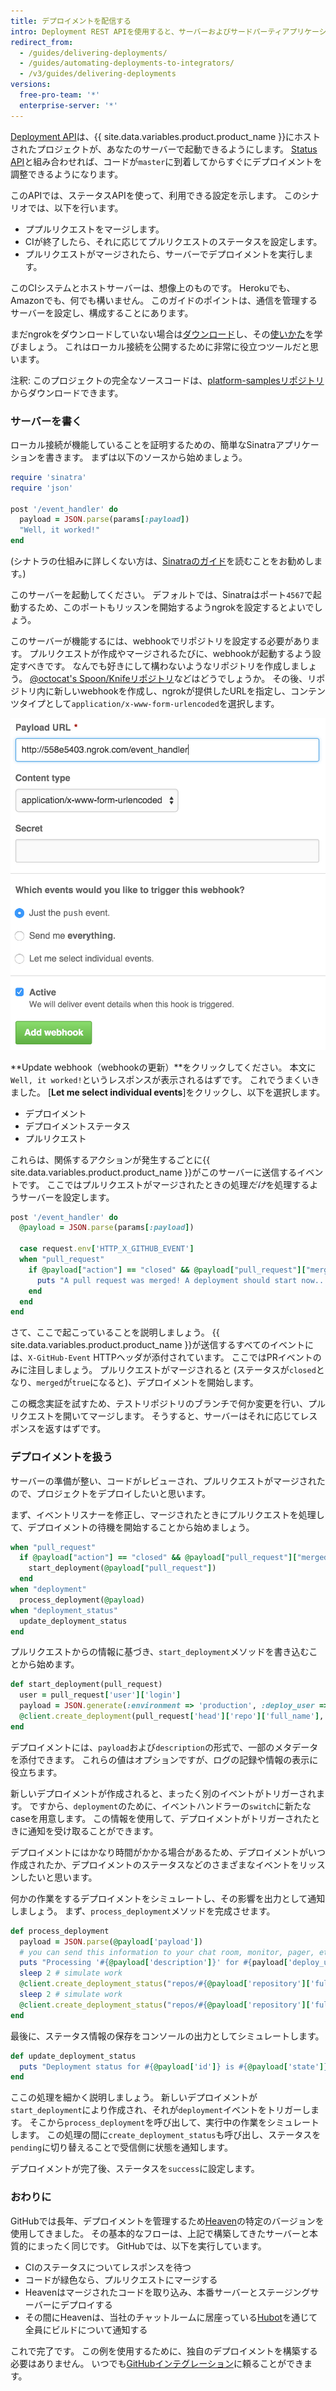 ```yaml
---
title: デプロイメントを配信する
intro: Deployment REST APIを使用すると、サーバーおよびサードパーティアプリケーションとやり取りするカスタムツールを構築できます。
redirect_from:
  - /guides/delivering-deployments/
  - /guides/automating-deployments-to-integrators/
  - /v3/guides/delivering-deployments
versions:
  free-pro-team: '*'
  enterprise-server: '*'
---
```




[Deployment API][deploy API]は、{{ site.data.variables.product.product_name }}にホストされたプロジェクトが、あなたのサーバーで起動できるようにします。 [Status API][status API]と組み合わせれば、コードが`master`に到着してからすぐにデプロイメントを調整できるようになります。

このAPIでは、ステータスAPIを使って、利用できる設定を示します。 このシナリオでは、以下を行います。

* ププルリクエストをマージします。
* CIが終了したら、それに応じてプルリクエストのステータスを設定します。
* プルリクエストがマージされたら、サーバーでデプロイメントを実行します。

このCIシステムとホストサーバーは、想像上のものです。 Herokuでも、Amazonでも、何でも構いません。 このガイドのポイントは、通信を管理するサーバーを設定し、構成することにあります。

まだngrokをダウンロードしていない場合は[ダウンロード][ngrok]し、その[使いかた][using ngrok]を学びましょう。 これはローカル接続を公開するために非常に役立つツールだと思います。

注釈: このプロジェクトの完全なソースコードは、[platform-samplesリポジトリ][platform samples]からダウンロードできます。

### サーバーを書く

ローカル接続が機能していることを証明するための、簡単なSinatraアプリケーションを書きます。 まずは以下のソースから始めましょう。

``` ruby
require 'sinatra'
require 'json'

post '/event_handler' do
  payload = JSON.parse(params[:payload])
  "Well, it worked!"
end
```

(シナトラの仕組みに詳しくない方は、[Sinatraのガイド][Sinatra]を読むことをお勧めします。)

このサーバーを起動してください。 デフォルトでは、Sinatraはポート`4567`で起動するため、このポートもリッスンを開始するようngrokを設定するとよいでしょう。

このサーバーが機能するには、webhookでリポジトリを設定する必要があります。 プルリクエストが作成やマージされるたびに、webhookが起動するよう設定すべきです。 なんでも好きにして構わないようなリポジトリを作成しましょう。 [@octocat's Spoon/Knifeリポジトリ](https://github.com/octocat/Spoon-Knife)などはどうでしょうか。 その後、リポジトリ内に新しいwebhookを作成し、ngrokが提供したURLを指定し、コンテンツタイプとして`application/x-www-form-urlencoded`を選択します。

![新しいngrok URL](/assets/images/webhook_sample_url.png)

**Update webhook（webhookの更新）**をクリックしてください。 本文に`Well, it worked!`というレスポンスが表示されるはずです。 これでうまくいきました。 [**Let me select individual events**]をクリックし、以下を選択します。

* デプロイメント
* デプロイメントステータス
* プルリクエスト

これらは、関係するアクションが発生するごとに{{ site.data.variables.product.product_name }}がこのサーバーに送信するイベントです。 ここではプルリクエストがマージされたときの処理*だけ*を処理するようサーバーを設定します。

``` ruby
post '/event_handler' do
  @payload = JSON.parse(params[:payload])

  case request.env['HTTP_X_GITHUB_EVENT']
  when "pull_request"
    if @payload["action"] == "closed" && @payload["pull_request"]["merged"]
      puts "A pull request was merged! A deployment should start now..."
    end
  end
end
```

さて、ここで起こっていることを説明しましょう。 {{ site.data.variables.product.product_name }}が送信するすべてのイベントには、`X-GitHub-Event` HTTPヘッダが添付されています。 ここではPRイベントのみに注目しましょう。 プルリクエストがマージされると (ステータスが`closed`となり、`merged`が`true`になると)、デプロイメントを開始します。

この概念実証を試すため、テストリポジトリのブランチで何か変更を行い、プルリクエストを開いてマージします。 そうすると、サーバーはそれに応じてレスポンスを返すはずです。

### デプロイメントを扱う

サーバーの準備が整い、コードがレビューされ、プルリクエストがマージされたので、プロジェクトをデプロイしたいと思います。

まず、イベントリスナーを修正し、マージされたときにプルリクエストを処理して、デプロイメントの待機を開始することから始めましょう。

``` ruby
when "pull_request"
  if @payload["action"] == "closed" && @payload["pull_request"]["merged"]
    start_deployment(@payload["pull_request"])
  end
when "deployment"
  process_deployment(@payload)
when "deployment_status"
  update_deployment_status
end
```

プルリクエストからの情報に基づき、`start_deployment`メソッドを書き込むことから始めます。

``` ruby
def start_deployment(pull_request)
  user = pull_request['user']['login']
  payload = JSON.generate(:environment => 'production', :deploy_user => user)
  @client.create_deployment(pull_request['head']['repo']['full_name'], pull_request['head']['sha'], {:payload => payload, :description => "Deploying my sweet branch"})
end
```

デプロイメントには、`payload`および`description`の形式で、一部のメタデータを添付できます。 これらの値はオプションですが、ログの記録や情報の表示に役立ちます。

新しいデプロイメントが作成されると、まったく別のイベントがトリガーされます。 ですから、`deployment`のために、イベントハンドラーの`switch`に新たなcaseを用意します。 この情報を使用して、デプロイメントがトリガーされたときに通知を受け取ることができます。

デプロイメントにはかなり時間がかかる場合があるため、デプロイメントがいつ作成されたか、デプロイメントのステータスなどのさまざまなイベントをリッスンしたいと思います。

何かの作業をするデプロイメントをシミュレートし、その影響を出力として通知しましょう。 まず、`process_deployment`メソッドを完成させます。

``` ruby
def process_deployment
  payload = JSON.parse(@payload['payload'])
  # you can send this information to your chat room, monitor, pager, etc.
  puts "Processing '#{@payload['description']}' for #{payload['deploy_user']} to #{payload['environment']}"
  sleep 2 # simulate work
  @client.create_deployment_status("repos/#{@payload['repository']['full_name']}/deployments/#{@payload['id']}", 'pending')
  sleep 2 # simulate work
  @client.create_deployment_status("repos/#{@payload['repository']['full_name']}/deployments/#{@payload['id']}", 'success')
end
```

最後に、ステータス情報の保存をコンソールの出力としてシミュレートします。

``` ruby
def update_deployment_status
  puts "Deployment status for #{@payload['id']} is #{@payload['state']}"
end
```

ここの処理を細かく説明しましょう。 新しいデプロイメントが`start_deployment`により作成され、それが`deployment`イベントをトリガーします。 そこから`process_deployment`を呼び出して、実行中の作業をシミュレートします。 この処理の間に`create_deployment_status`も呼び出し、ステータスを`pending`に切り替えることで受信側に状態を通知します。

デプロイメントが完了後、ステータスを`success`に設定します。

### おわりに

GitHubでは長年、デプロイメントを管理するため[Heaven][heaven]の特定のバージョンを使用してきました。 その基本的なフローは、上記で構築してきたサーバーと本質的にまったく同じです。 GitHubでは、以下を実行しています。

* CIのステータスについてレスポンスを待つ
* コードが緑色なら、プルリクエストにマージする
* Heavenはマージされたコードを取り込み、本番サーバーとステージングサーバーにデプロイする
* その間にHeavenは、当社のチャットルームに居座っている[Hubot][hubot]を通じて全員にビルドについて通知する

これで完了です。 この例を使用するために、独自のデプロイメントを構築する必要はありません。 いつでも[GitHubインテグレーション][integrations]に頼ることができます。

[deploy API]: /v3/repos/deployments/
[status API]: /guides/building-a-ci-server
[ngrok]: https://ngrok.com/
[using ngrok]: /webhooks/configuring/#using-ngrok
[platform samples]: https://github.com/github/platform-samples/tree/master/api/ruby/delivering-deployments
[Sinatra]: http://www.sinatrarb.com/
[heaven]: https://github.com/atmos/heaven
[hubot]: https://github.com/github/hubot
[integrations]: https://github.com/integrations
